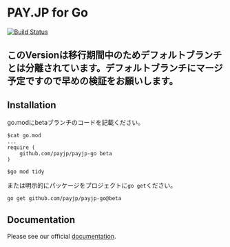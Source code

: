 # PAY.JP for Go

[![Build Status](https://github.com/payjp/payjp-go/actions/workflows/build-test.yml/badge.svg?branch=master)](https://github.com/payjp/payjp-go/actions)

## このVersionは移行期間中のためデフォルトブランチとは分離されています。デフォルトブランチにマージ予定ですので早めの検証をお願いします。

## Installation

go.modにbetaブランチのコードを記載ください。

```
$cat go.mod
...
require (
    github.com/payjp/payjp-go beta
)

$go mod tidy
```

または明示的にパッケージをプロジェクトに`go get`ください。

    go get github.com/payjp/payjp-go@beta

## Documentation

Please see our official [documentation](http://pay.jp/docs/api/?go).
